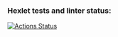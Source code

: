 ### Hexlet tests and linter status:
[![Actions Status](https://github.com/mynameiskatherine/java-project-72/actions/workflows/hexlet-check.yml/badge.svg)](https://github.com/mynameiskatherine/java-project-72/actions)